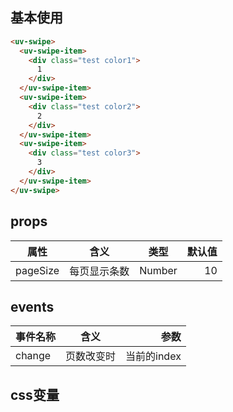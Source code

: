 <script setup>
import useCompStore from '../store/copname.js'
import { onMounted } from 'vue'
const compStore =useCompStore()

onMounted(()=>{
  compStore.updateName('swipe')
})

</script>

## 基本使用

```html
<uv-swipe>
  <uv-swipe-item>
    <div class="test color1">
      1
    </div>
  </uv-swipe-item>
  <uv-swipe-item>
    <div class="test color2">
      2
    </div>
  </uv-swipe-item>
  <uv-swipe-item>
    <div class="test color3">
      3
    </div>
  </uv-swipe-item>
</uv-swipe>
```


 ## props

| 属性     |     含义     |  类型  | 默认值 |
| -------- | :----------: | :----: | -----: |
| pageSize | 每页显示条数 | Number |     10 |

## events

| 事件名称 |    含义    |        参数 |
| -------- | :--------: | ----------: |
| change   | 页数改变时 | 当前的index |

## css变量

```css
```